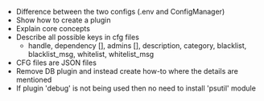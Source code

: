 - Difference between the two configs (.env and ConfigManager)
- Show how to create a plugin
- Explain core concepts
- Describe all possible keys in cfg files
  - handle, dependency [], admins [], description, category, blacklist, blacklist_msg, whitelist, whitelist_msg
- CFG files are JSON files
- Remove DB plugin and instead create how-to where the details are mentioned
- If plugin 'debug' is not being used then no need to install 'psutil' module